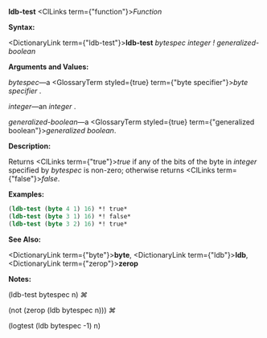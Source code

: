 **ldb-test** <ClLinks  term={"function"}><i>Function</i></ClLinks> 



**Syntax:** 



<DictionaryLink  term={"ldb-test"}><b>ldb-test</b></DictionaryLink> *bytespec integer ! generalized-boolean* 



**Arguments and Values:** 



*bytespec*—a <GlossaryTerm styled={true} term={"byte specifier"}><i>byte specifier</i></GlossaryTerm> . 



*integer*—an *integer* . 



*generalized-boolean*—a <GlossaryTerm styled={true} term={"generalized boolean"}><i>generalized boolean</i></GlossaryTerm>. 



**Description:** 



Returns <ClLinks  term={"true"}><i>true</i></ClLinks> if any of the bits of the byte in *integer* specified by *bytespec* is non-zero; otherwise returns <ClLinks  term={"false"}><i>false</i></ClLinks>. 



**Examples:**
```lisp
(ldb-test (byte 4 1) 16) *! true* 
(ldb-test (byte 3 1) 16) *! false* 
(ldb-test (byte 3 2) 16) *! true* 
```
**See Also:** 



<DictionaryLink  term={"byte"}><b>byte</b></DictionaryLink>, <DictionaryLink  term={"ldb"}><b>ldb</b></DictionaryLink>, <DictionaryLink  term={"zerop"}><b>zerop</b></DictionaryLink> 



**Notes:** 



(ldb-test bytespec n) *⌘* 



(not (zerop (ldb bytespec n))) *⌘* 



(logtest (ldb bytespec -1) n) 







 



 



